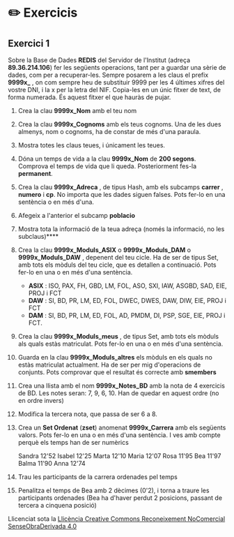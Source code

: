 # :pencil2: Exercicis

## Exercici 1

Sobre la Base de Dades **REDIS** del Servidor de l'Institut (adreça
**89.36.214.106**) fer les següents operacions, tant per a guardar una sèrie
de dades, com per a recuperar-les. Sempre posarem a les claus el prefix
**9999x_** , on com sempre heu de substituir 9999 per les 4 últimes xifres del
vostre DNI, i la x per la letra del NIF. Copia-les en un únic fitxer de text,
de forma numerada. És aquest fitxer el que hauràs de pujar.

  1. Crea la clau **9999x_Nom** amb el teu nom
  2. Crea la clau **9999x_Cognoms** amb els teus cognoms. Una de les dues almenys, nom o cognoms, ha de constar de més d'una paraula.
  3. Mostra totes les claus teues, i únicament les teues.
  4. Dóna un temps de vida a la clau **9999x_Nom** de **200 segons**. Comprova el temps de vida que li queda. Posteriorment fes-la **permanent**.
  5. Crea la clau **9999x_Adreca** , de tipus Hash, amb els subcamps **carrer** , **numero** i **cp**. No importa que les dades siguen falses. Pots fer-lo en una sentència o en més d'una.
  6. Afegeix a l'anterior el subcamp **poblacio**
  7. Mostra tota la informació de la teua adreça (només la informació, no les subclaus)****
  8. Crea la clau **9999x_Moduls_ASIX** o **9999x_Moduls_DAM** o **9999x_Moduls_DAW** , depenent del teu cicle. Ha de ser de tipus Set, amb tots els mòduls del teu cicle, que es detallen a continuació. Pots fer-lo en una o en més d'una sentència. 
     * **ASIX** : ISO, PAX, FH, GBD, LM, FOL, ASO, SXI, IAW, ASGBD, SAD, EIE, PROJ i FCT
     * **DAW** : SI, BD, PR, LM, ED, FOL, DWEC, DWES, DAW, DIW, EIE, PROJ i FCT
     * **DAM** : SI, BD, PR, LM, ED, FOL, AD, PMDM, DI, PSP, SGE, EIE, PROJ i FCT.
  9. Crea la clau **9999x_Moduls_meus** , de tipus Set, amb tots els mòduls als quals estàs matriculat. Pots fer-lo en una o en més d'una sentència.
  10. Guarda en la clau **9999x_Moduls_altres** els mòduls en els quals no estàs matriculat actualment. Ha de ser per mig d'operacions de conjunts. Pots comprovar que el resultat és correcte amb **smembers**
  11. Crea una llista amb el nom **9999x_Notes_BD** amb la nota de 4 exercicis de BD. Les notes seran: 7, 9, 6, 10. Han de quedar en aquest ordre (no en ordre invers)
  12. Modifica la tercera nota, que passa de ser 6 a 8.
  13. Crea un **Set Ordenat** (**zset**) anomenat **9999x_Carrera** amb els següents valors. Pots fer-lo en una o en més d'una sentència. I ves amb compte perquè els temps han de ser numèrics  

    
        Sandra	12'52
        Isabel	12'25
        Marta 	12'10
        Maria 	12'07
        Rosa 	11'95
        Bea		11'97
        Balma  	11'90
        Anna  	12'74

  14. Trau les participants de la carrera ordenades pel temps
  15. Penalitza el temps de Bea amb 2 dècimes (0'2), i torna a traure les participants ordenades (Bea ha d'haver perdut 2 posicions, passant de tercera a cinquena posició)

Llicenciat sota la  [Llicència Creative Commons Reconeixement NoComercial
SenseObraDerivada 4.0](http://creativecommons.org/licenses/by-nc-nd/4.0/)
